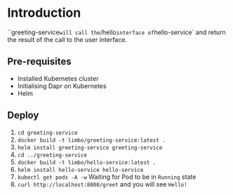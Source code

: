 # Introduction



``greeting-service` will call the `/hello` interface of `hello-service` and return the result of the call to the user interface.



## Pre-requisites

- Installed Kubernetes cluster
- Initialising Dapr on Kubernetes
- Helm



## Deploy

1. `cd greeting-service`
2. `docker build -t limbo/greeting-service:latest .`
3. `helm install greeting-service greeting-service`
4. `cd ../greeting-service`
5. `docker build -t limbo/hello-service:latest .`
6. `helm install hello-service hello-service`
7. `kubectl get pods -A -w` Waiting for Pod to be in `Running` state
8. `curl http://localhost:8080/greet` and you will see `Hello!`


